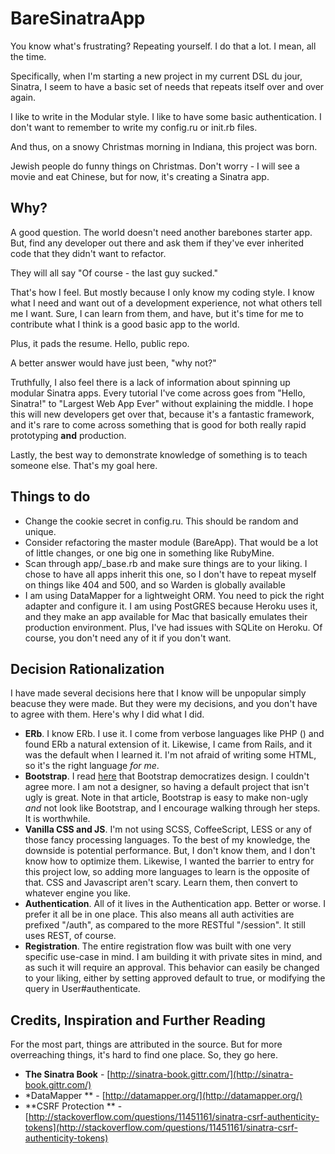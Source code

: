 BareSinatraApp
==============

You know what's frustrating? Repeating yourself. I do that a lot. I mean, all the time.

Specifically, when I'm starting a new project in my current DSL du jour, Sinatra, I seem to have a basic set of needs that repeats itself over and over again.

I like to write in the Modular style. I like to have some basic authentication. I don't want to remember to write my config.ru or init.rb files.

And thus, on a snowy Christmas morning in Indiana, this project was born.

Jewish people do funny things on Christmas. Don't worry - I will see a movie and eat Chinese, but for now, it's creating a Sinatra app.

Why?
----

A good question. The world doesn't need another barebones starter app. But, find any developer out there and ask them if they've ever inherited code that they didn't want to refactor.

They will all say "Of course - the last guy sucked."

That's how I feel. But mostly because I only know my coding style. I know what I need and want out of a development experience, not what others tell me I want. Sure, I can learn from them, and have, but it's time for me to contribute what I think is a good basic app to the world.

Plus, it pads the resume. Hello, public repo.

A better answer would have just been, "why not?"

Truthfully, I also feel there is a lack of information about spinning up modular Sinatra apps. Every tutorial I've come across goes from "Hello, Sinatra!" to "Largest Web App Ever" without explaining the middle. I hope this will new developers get over that, because it's a fantastic framework, and it's rare to come across something that is good for both really rapid prototyping **and** production.

Lastly, the best way to demonstrate knowledge of something is to teach someone else. That's my goal here.

Things to do
------------

+ Change the cookie secret in config.ru. This should be random and unique.
+ Consider refactoring the master module (BareApp). That would be a lot of little changes, or one big one in something like RubyMine.
+ Scan through app/_base.rb and make sure things are to your liking. I chose to have all apps inherit this one, so I don't have to repeat myself on things like 404 and 500, and so Warden is globally available
+ I am using DataMapper for a lightweight ORM. You need to pick the right adapter and configure it. I am using PostGRES because Heroku uses it, and they make an app available for Mac that basically emulates their production environment. Plus, I've had issues with SQLite on Heroku. Of course, you don't need any of it if you don't want.

Decision Rationalization
------------------------

I have made several decisions here that I know will be unpopular simply beacuse they were made. But they were my decisions, and you don't have to agree with them. Here's why I did what I did.

+ **ERb**. I know ERb. I use it. I come from verbose languages like PHP (<?php echo $var;?>) and found ERb a natural extension of it. Likewise, I came from Rails, and it was the default when I learned it. I'm not afraid of writing some HTML, so it's the right language *for me*.
+ **Bootstrap**. I read [here](http://24ways.org/2012/how-to-make-your-site-look-half-decent/) that Bootstrap democratizes design. I couldn't agree more. I am not a designer, so having a default project that isn't ugly is great. Note in that article, Bootstrap is easy to make non-ugly *and* not look like Bootstrap, and I encourage walking through her steps. It is worthwhile.
+ **Vanilla CSS and JS**. I'm not using SCSS, CoffeeScript, LESS or any of those fancy processing languages. To the best of my knowledge, the downside is potential performance. But, I don't know them, and I don't know how to optimize them. Likewise, I wanted the barrier to entry for this project low, so adding more languages to learn is the opposite of that. CSS and Javascript aren't scary. Learn them, then convert to whatever engine you like.
+ **Authentication**. All of it lives in the Authentication app. Better or worse. I prefer it all be in one place. This also means all auth activities are prefixed "/auth", as compared to the more RESTful "/session". It still uses REST, of course.
+ **Registration**. The entire registration flow was built with one very specific use-case in mind. I am building it with private sites in mind, and as such it will require an approval. This behavior can easily be changed to your liking, either by setting approved default to true, or modifying the query in User#authenticate.


Credits, Inspiration and Further Reading
----------------------------------------

For the most part, things are attributed in the source. But for more overreaching things, it's hard to find one place. So, they go here.

+ **The Sinatra Book** - [http://sinatra-book.gittr.com/](http://sinatra-book.gittr.com/)
+ *DataMapper ** - [http://datamapper.org/](http://datamapper.org/)
+ **CSRF Protection ** - [http://stackoverflow.com/questions/11451161/sinatra-csrf-authenticity-tokens](http://stackoverflow.com/questions/11451161/sinatra-csrf-authenticity-tokens)
